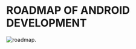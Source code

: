 # ROADMAP OF ANDROID DEVELOPMENT

![roadmap](https://user-images.githubusercontent.com/66024385/94822240-0daf7800-0420-11eb-816f-cedbba71810d.png).


